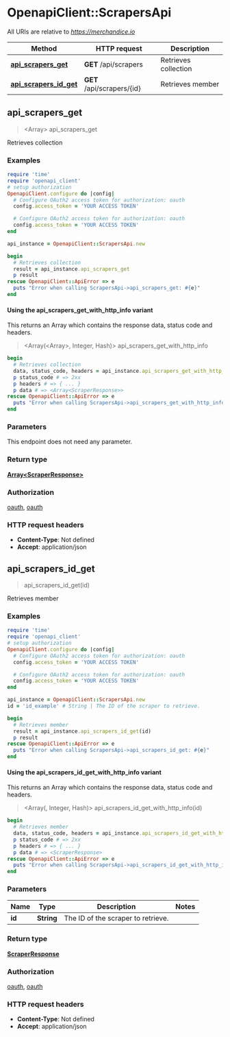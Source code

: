 # OpenapiClient::ScrapersApi

All URIs are relative to *https://merchandice.io*

| Method | HTTP request | Description |
| ------ | ------------ | ----------- |
| [**api_scrapers_get**](ScrapersApi.md#api_scrapers_get) | **GET** /api/scrapers | Retrieves collection |
| [**api_scrapers_id_get**](ScrapersApi.md#api_scrapers_id_get) | **GET** /api/scrapers/{id} | Retrieves member |


## api_scrapers_get

> <Array<ScraperResponse>> api_scrapers_get

Retrieves collection

### Examples

```ruby
require 'time'
require 'openapi_client'
# setup authorization
OpenapiClient.configure do |config|
  # Configure OAuth2 access token for authorization: oauth
  config.access_token = 'YOUR ACCESS TOKEN'

  # Configure OAuth2 access token for authorization: oauth
  config.access_token = 'YOUR ACCESS TOKEN'
end

api_instance = OpenapiClient::ScrapersApi.new

begin
  # Retrieves collection
  result = api_instance.api_scrapers_get
  p result
rescue OpenapiClient::ApiError => e
  puts "Error when calling ScrapersApi->api_scrapers_get: #{e}"
end
```

#### Using the api_scrapers_get_with_http_info variant

This returns an Array which contains the response data, status code and headers.

> <Array(<Array<ScraperResponse>>, Integer, Hash)> api_scrapers_get_with_http_info

```ruby
begin
  # Retrieves collection
  data, status_code, headers = api_instance.api_scrapers_get_with_http_info
  p status_code # => 2xx
  p headers # => { ... }
  p data # => <Array<ScraperResponse>>
rescue OpenapiClient::ApiError => e
  puts "Error when calling ScrapersApi->api_scrapers_get_with_http_info: #{e}"
end
```

### Parameters

This endpoint does not need any parameter.

### Return type

[**Array&lt;ScraperResponse&gt;**](ScraperResponse.md)

### Authorization

[oauth](../README.md#oauth), [oauth](../README.md#oauth)

### HTTP request headers

- **Content-Type**: Not defined
- **Accept**: application/json


## api_scrapers_id_get

> <ScraperResponse> api_scrapers_id_get(id)

Retrieves member

### Examples

```ruby
require 'time'
require 'openapi_client'
# setup authorization
OpenapiClient.configure do |config|
  # Configure OAuth2 access token for authorization: oauth
  config.access_token = 'YOUR ACCESS TOKEN'

  # Configure OAuth2 access token for authorization: oauth
  config.access_token = 'YOUR ACCESS TOKEN'
end

api_instance = OpenapiClient::ScrapersApi.new
id = 'id_example' # String | The ID of the scraper to retrieve.

begin
  # Retrieves member
  result = api_instance.api_scrapers_id_get(id)
  p result
rescue OpenapiClient::ApiError => e
  puts "Error when calling ScrapersApi->api_scrapers_id_get: #{e}"
end
```

#### Using the api_scrapers_id_get_with_http_info variant

This returns an Array which contains the response data, status code and headers.

> <Array(<ScraperResponse>, Integer, Hash)> api_scrapers_id_get_with_http_info(id)

```ruby
begin
  # Retrieves member
  data, status_code, headers = api_instance.api_scrapers_id_get_with_http_info(id)
  p status_code # => 2xx
  p headers # => { ... }
  p data # => <ScraperResponse>
rescue OpenapiClient::ApiError => e
  puts "Error when calling ScrapersApi->api_scrapers_id_get_with_http_info: #{e}"
end
```

### Parameters

| Name | Type | Description | Notes |
| ---- | ---- | ----------- | ----- |
| **id** | **String** | The ID of the scraper to retrieve. |  |

### Return type

[**ScraperResponse**](ScraperResponse.md)

### Authorization

[oauth](../README.md#oauth), [oauth](../README.md#oauth)

### HTTP request headers

- **Content-Type**: Not defined
- **Accept**: application/json


